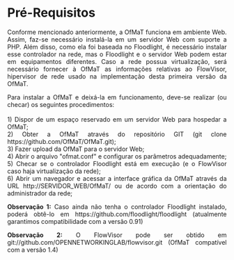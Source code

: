 # Pré-Requisitos

<p align=justify>Conforme mencionado anteriormente, a OfMaT funciona em ambiente Web. Assim, faz-se 
necessário instalá-la em um servidor Web com suporte a PHP. Além disso, como ela 
foi baseada no Floodlight, é necessário instalar esse controlador na rede, mas o 
Floodlight e o servidor Web podem estar em equipamentos diferentes. Caso a rede possua
virtualização, será necessário fornecer à OfMaT as informações relativas ao FlowVisor, 
hipervisor de rede usado na implementação desta primeira versão da OfMaT.</p>

<p align=justify>Para instalar a OfMaT e deixá-la em funcionamento, deve-se realizar (ou checar)
os seguintes procedimentos:
<br>
<br>1) Dispor de um espaço reservado em um servidor Web para hospedar a OfMaT;
<br>2) Obter a OfMaT através do repositório GIT (git clone https://github.com/OfMaT/OfMaT.git);
<br>3) Fazer upload da OfMaT para o servidor Web;
<br>4) Abrir o arquivo "ofmat.conf" e configurar os parâmetros adequadamente;
<br>5) Checar se o controlador Floodlight está em execução (e o FlowVisor caso haja virtualização da rede);
<br>6) Abrir um navegador e acessar a interface gráfica da OfMaT através da URL 
http://SERVIDOR_WEB/OfMaT/ ou de acordo com a orientação do administrador da rede;

<p align=justify><b>Observação 1:</b> Caso ainda não tenha o controlador Floodlight instalado, poderá obtê-lo em 
https://github.com/floodlight/floodlight (atualmente garantimos compatibilidade com a versão 0.91)
</p>

<p align=justify><b>Observação 2:</b> O FlowVisor pode ser obtido em 
git://github.com/OPENNETWORKINGLAB/flowvisor.git (OfMaT compatível com a versão 1.4)
</p>
